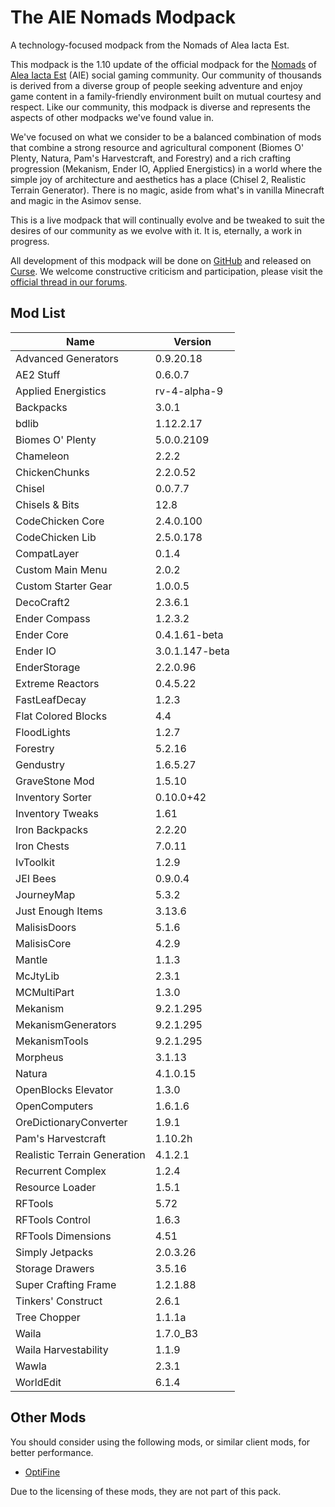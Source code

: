 # The AIE Nomads Modpack
A technology-focused modpack from the Nomads of Alea Iacta Est.

This modpack is the 1.10 update of the official modpack for the [Nomads](http://wiki.aie-guild.org/index.php?title=AIE_Nomads) of [Alea Iacta Est](https://aie-guild.org/) (AIE) social gaming community.  Our community of thousands is derived from a diverse group of people seeking adventure and enjoy game content in a family-friendly environment built on mutual courtesy and respect. Like our community, this modpack is diverse and represents the aspects of other modpacks we've found value in.

We've focused on what we consider to be a balanced combination of mods that combine a strong resource and agricultural component (Biomes O' Plenty, Natura, Pam's Harvestcraft, and Forestry) and a rich crafting progression (Mekanism, Ender IO, Applied Energistics) in a world where the simple joy of architecture and aesthetics has a place (Chisel 2, Realistic Terrain Generator).  There is no magic, aside from what's in vanilla Minecraft and magic in the Asimov sense.

This is a live modpack that will continually evolve and be tweaked to suit the desires of our community as we evolve with it. It is, eternally, a work in progress.

All development of this modpack will be done on [GitHub](https://github.com/AIE-Guild/AIE-Nomads-Modpack) and released on [Curse](http://www.curse.com/modpacks/minecraft/230885-aie-nomads). We welcome constructive criticism and participation, please visit the [official thread in our forums](http://forum.myextralife.com/topic/56351-aie-nomads-modpack/).

## Mod List

Name | Version
---|---
Advanced Generators | 0.9.20.18
AE2 Stuff | 0.6.0.7
Applied Energistics | rv-4-alpha-9
Backpacks | 3.0.1
bdlib | 1.12.2.17
Biomes O' Plenty | 5.0.0.2109
Chameleon | 2.2.2
ChickenChunks | 2.2.0.52
Chisel | 0.0.7.7
Chisels & Bits | 12.8
CodeChicken Core | 2.4.0.100
CodeChicken Lib | 2.5.0.178
CompatLayer | 0.1.4
Custom Main Menu | 2.0.2
Custom Starter Gear | 1.0.0.5
DecoCraft2 | 2.3.6.1
Ender Compass | 1.2.3.2
Ender Core | 0.4.1.61-beta
Ender IO | 3.0.1.147-beta
EnderStorage | 2.2.0.96
Extreme Reactors | 0.4.5.22
FastLeafDecay | 1.2.3
Flat Colored Blocks | 4.4
FloodLights | 1.2.7
Forestry | 5.2.16
Gendustry | 1.6.5.27
GraveStone Mod | 1.5.10
Inventory Sorter | 0.10.0+42
Inventory Tweaks | 1.61
Iron Backpacks | 2.2.20
Iron Chests | 7.0.11
IvToolkit | 1.2.9
JEI Bees | 0.9.0.4
JourneyMap | 5.3.2
Just Enough Items | 3.13.6
MalisisDoors | 5.1.6
MalisisCore | 4.2.9
Mantle | 1.1.3
McJtyLib | 2.3.1
MCMultiPart | 1.3.0
Mekanism | 9.2.1.295
MekanismGenerators | 9.2.1.295
MekanismTools | 9.2.1.295
Morpheus | 3.1.13
Natura | 4.1.0.15
OpenBlocks Elevator | 1.3.0
OpenComputers | 1.6.1.6
OreDictionaryConverter | 1.9.1
Pam's Harvestcraft | 1.10.2h
Realistic Terrain Generation | 4.1.2.1
Recurrent Complex | 1.2.4
Resource Loader | 1.5.1
RFTools | 5.72
RFTools Control | 1.6.3
RFTools Dimensions | 4.51
Simply Jetpacks | 2.0.3.26
Storage Drawers | 3.5.16
Super Crafting Frame | 1.2.1.88
Tinkers' Construct | 2.6.1
Tree Chopper | 1.1.1a
Waila | 1.7.0_B3
Waila Harvestability | 1.1.9
Wawla | 2.3.1
WorldEdit | 6.1.4

## Other Mods

You should consider using the following mods, or similar client mods, for better performance.

- [OptiFine](https://optifine.net/home)

Due to the licensing of these mods, they are not part of this pack.
